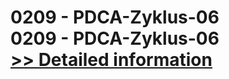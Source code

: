 # 0209 - PDCA-Zyklus-06<br />0209 - PDCA-Zyklus-06<br />[>> Detailed information](https://secure.shareit.com/shareit/product.html?productid=301013081&affiliateid=200057808)